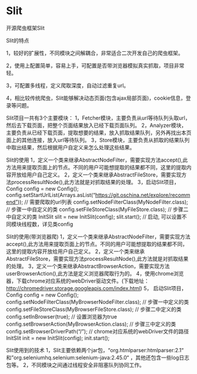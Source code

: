 # Slit
开源爬虫框架Slit

Slit的特点

1，较好的扩展性，不同模块之间解耦合，非常适合二次开发自己的爬虫框架。

2，使用上配置简单，容易上手，可配置是否带浏览器模拟真实抓取，项目非常轻。

3，可配置多线程，定义爬取深度，自动过滤重复url。

4，相比较传统爬虫，Slit能够解决动态页面(包含ajax局部页面)，cookie信息，登录等问题。


Slit项目一共有3个主要模块：
1，Fetcher模块，主要负责从url等待队列头取url，然后去下载页面，把整个页面结果放入已经下载页面队列。
2，Analyzer模块，主要负责从已经下载页面，提取想要的结果，放入抓取结果队列，另外再找出本页面上的其他连接，放入url等待队列。
3，Store模块，主要负责从抓取的结果队列中取出结果，然后根据用户自定义来怎么处理这些结果。


Slit的使用
1，定义一个类来继承AbstractNodeFilter，需要实现方法accept(),此方法用来提取页面上的节点。不同的用户可能想提取的结果都不同，这里的提取内容开放给用户自己定义。
2，定义一个类来继承AbstractFileStore，需要实现方法processResultNode(),此方法就是对抓取结果的处理。
3，启动Slit项目，
Config config = new Config();
config.setStartUrlList(Arrays.asList(“https://git.oschina.net/explore/recommend”));    //  需要爬取的url列表
config.setNodeFilterClass(MyNodeFilter.class);                                         //  步骤一中自定义的类
config.setFileStoreClass(MyFileStore.class);                                           //  步骤二中自定义的类
InitSlit slit = new InitSlit(config);
slit.start();                                                       //  启动, 可以设置不同模块线程数，详见类config



Slit的使用(带浏览器爬)
1，定义一个类来继承AbstractNodeFilter，需要实现方法accept(),此方法用来提取页面上的节点。不同的用户可能想提取的结果都不同，这里的提取内容开放给用户自己定义。
2，定义一个类来继承AbstractFileStore，需要实现方法processResultNode(),此方法就是对抓取结果的处理。
3，定义一个类来继承AbstractBrowserAction，需要实现方法userBrowserAction(),此方法是定义浏览器爬取行为的。
4，使用chrome浏览器，下载chrome对应系统的webDriver驱动文件。(下载地址：http://chromedriver.storage.googleapis.com/index.html)
5， 启动Slit项目，
Config config = new Config();
config.setNodeFilterClass(MyBrowserNodeFilter.class);         // 步骤一中定义的类
config.setFileStoreClass(MyBrowserFileStore.class);           // 步骤二中定义的类
config.setInBrowser(true);                                                      // 设置浏览器为true
config.setBrowserAction(MyBrowserAction.class);               // 步骤三中定义的类
config.setBrowserDriverPath(“/”);                 //  chrome对应系统的webDriver文件的路径
InitSlit init = new InitSlit(config);
init.start();



Slit使用到的技术
1，Slit主要依赖两个jar包，“org.htmlparser:htmlparser:2.1“ 和”org.seleniumhq.selenium:selenium-java:2.45.0“ ，其他还包含一些log日志包等。
2，不同模块之间通过线程安全非阻塞队列协同工作。




